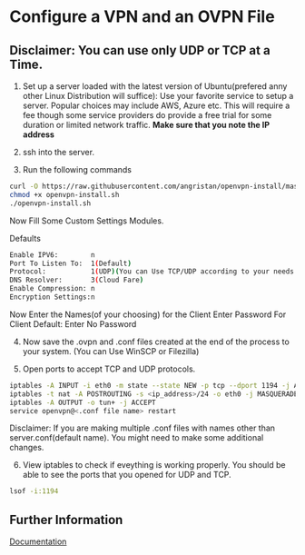 # Configure a VPN and an OVPN File

## Disclaimer: You can use only UDP or TCP at a Time.

1. Set up a server loaded with the latest version of Ubuntu(prefered anny other Linux Distribution will suffice):   Use your favorite service to setup a server. Popular choices may include AWS, Azure etc. This will require a fee though some service providers do provide a free trial for some duration or limited network traffic. <b>Make sure that you note the IP address</b>

2. ssh into the server.

3. Run the following commands

```sh
curl -O https://raw.githubusercontent.com/angristan/openvpn-install/master/openvpn-install.sh
chmod +x openvpn-install.sh
./openvpn-install.sh
```

Now Fill Some Custom Settings Modules.

Defaults

```sh
Enable IPV6:        n
Port To Listen To:  1(Default)
Protocol:           1(UDP)(You can Use TCP/UDP according to your needs.)
DNS Resolver:       3(Cloud Fare)
Enable Compression: n
Encryption Settings:n
```

Now Enter the Names(of your choosing) for the Client
Enter Password For Client
Default: Enter No Password

4. Now save the .ovpn and .conf files created at the end of the process to your system. (You can Use WinSCP or Filezilla)

5. Open ports to accept TCP and UDP protocols.

```sh
iptables -A INPUT -i eth0 -m state --state NEW -p tcp --dport 1194 -j ACCEPT
iptables -t nat -A POSTROUTING -s <ip_address>/24 -o eth0 -j MASQUERADE
iptables -A OUTPUT -o tun+ -j ACCEPT
service openvpn@<.conf file name> restart
```

Disclaimer: If you are making multiple .conf files with names other than server.conf(default name). You might need to make some additional changes.

6. View iptables to check if eveything is working properly. You should be able to see the ports that you opened for UDP and TCP.

```sh
lsof -i:1194
```

## Further Information

[Documentation](https://github.com/angristan/openvpn-install)